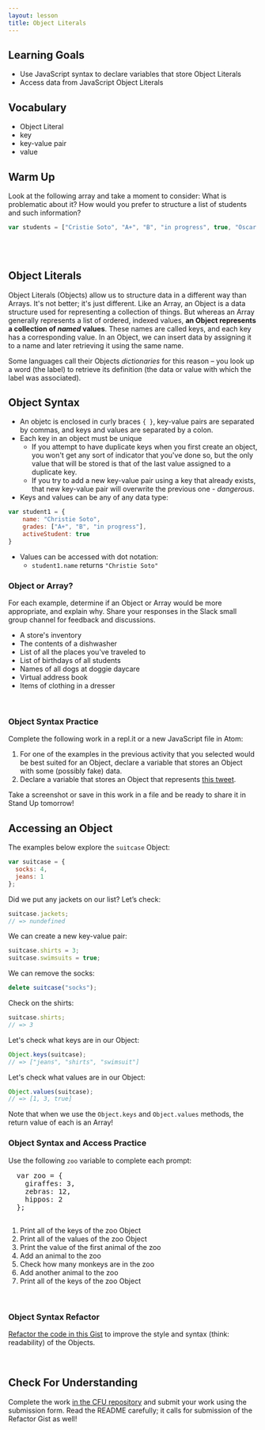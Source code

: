 ```yaml
---
layout: lesson
title: Object Literals
---
```


## Learning Goals

- Use JavaScript syntax to declare variables that store Object Literals
- Access data from JavaScript Object Literals

## Vocabulary

- <span class="vocab">Object Literal</span>
- <span class="vocab">key</span>
- <span class="vocab">key-value pair</span>
- <span class="vocab">value</span>

## Warm Up

Look at the following array and take a moment to consider: What is problematic about it? How would you prefer to structure a list of students and such information?

```javascript
var students = ["Cristie Soto", "A+", "B", "in progress", true, "Oscar Smith", "A-", "D", "dropped", true];
```
<br>
<br>

## Object Literals

Object Literals (Objects) allow us to structure data in a different way than Arrays. It's not better; it's just different. Like an Array, an Object is a data structure used for representing a collection of things. But whereas an Array generally represents a list of ordered, indexed values, **an <span class="vocab">Object</span> represents a collection of _named_ values**. These names are called <span class="vocab">keys</span>, and each key has a corresponding <span class="vocab">value</span>. In an Object, we can insert data by assigning it to a name and later retrieving it using the same name.

Some languages call their Objects _dictionaries_ for this reason – you look up a word (the label) to retrieve its definition (the data or value with which the label was associated).

## Object Syntax

- An objetc is enclosed in curly braces `{ }`, <span class="vocab">key-value</span> pairs are separated by commas, and keys and values are separated by a colon.
- Each key in an object must be unique
  - If you attempt to have duplicate keys when you first create an object, you won't get any sort of indicator that you've done so, but the only value that will be stored is that of the last value assigned to a duplicate key.
  - If you try to add a new key-value pair using a key that already exists, that new key-value pair will overwrite the previous one - _dangerous_.
- Keys and values can be any of any data type:
```javascript  
var student1 = {
    name: "Christie Soto",
    grades: ["A+", "B", "in progress"],
    activeStudent: true
}
```
- Values can be accessed with dot notation:
  - `student1.name` returns `"Christie Soto"`

<div class="s-card">
  <h3>Object or Array?</h3> 
  <p>For each example, determine if an Object or Array would be more appropriate, and explain why. Share your responses in the Slack small group channel for feedback and discussions.</p>
  <ul>
    <li>A store's inventory</li>
    <li>The contents of a dishwasher</li>
    <li>List of all the places you've traveled to</li>
    <li>List of birthdays of all students</li>
    <li>Names of all dogs at doggie daycare</li>
    <li>Virtual address book</li>
    <li>Items of clothing in a dresser</li>
  </ul>
</div>
<br>

<div class="s-card">
  <h3>Object Syntax Practice</h3> 
  <p>Complete the following work in a repl.it or a new JavaScript file in Atom:</p>
  <ol>
    <li>For one of the examples in the previous activity that you selected would be best suited for an Object, declare a variable that stores an Object with some (possibly fake) data.</li>
    <li>Declare a variable that stores an Object that represents <a href="https://twitter.com/MechEngSanchez/status/1485947286396014593" target="blank">this tweet</a>.</li>
  </ol>
  <p>Take a screenshot or save in this work in a file and be ready to share it in Stand Up tomorrow!</p>
</div>

## Accessing an Object

The examples below explore the `suitcase` Object:

```javascript
var suitcase = { 
  socks: 4,
  jeans: 1
};
```

Did we put any jackets on our list? Let’s check:
```javascript
suitcase.jackets;
// => nundefined
```

We can create a new key-value pair:
```javascript
suitcase.shirts = 3;
suitcase.swimsuits = true;
```

We can remove the socks:
```javascript
delete suitcase("socks");
```

Check on the shirts:
```javascript
suitcase.shirts;
// => 3
```

Let's check what keys are in our Object:
```javascript
Object.keys(suitcase);
// => ["jeans", "shirts", "swimsuit"]
```

Let's check what values are in our Object:
```javascript
Object.values(suitcase);
// => [1, 3, true]
```

Note that when we use the `Object.keys` and `Object.values` methods, the return value of each is an Array!
<br>

<div class="s-card">
  <h3>Object Syntax and Access Practice</h3> 
  <p>Use the following <code>zoo</code> variable to complete each prompt:</p>
  <pre>
  var zoo = {
    giraffes: 3,
    zebras: 12,
    hippos: 2
  };
  </pre>
  <ol>
    <li>Print all of the keys of the zoo Object</li>
    <li>Print all of the values of the zoo Object</li>
    <li>Print the value of the first animal of the zoo</li>
    <li>Add an animal to the zoo</li>
    <li>Check how many monkeys are in the zoo</li>
    <li>Add another animal to the zoo</li>
    <li>Print all of the keys of the zoo Object</li>
  </ol>
</div>
<br>

<!-- TO DO: Make FE version of this!!! -->

<div class="s-card">
  <h3>Object Syntax Refactor</h3> 
  <p><a href="https://gist.github.com/ameseee/af01754c4c5d433657b913e44e35d9c6" target="blank">Refactor the code in this Gist</a> to improve the style and syntax (think: readability) of the Objects.</p>
</div>
<br>

## Check For Understanding

<!-- TO DO MAKE FE Version of this!! -->

Complete the work <a href="https://github.com/turingschool/hashes_cfu_am0" target="_blank">in the CFU repository</a> and submit your work using the submission form. Read the README carefully; it calls for submission of the Refactor Gist as well!

<br>
<br>
<br>